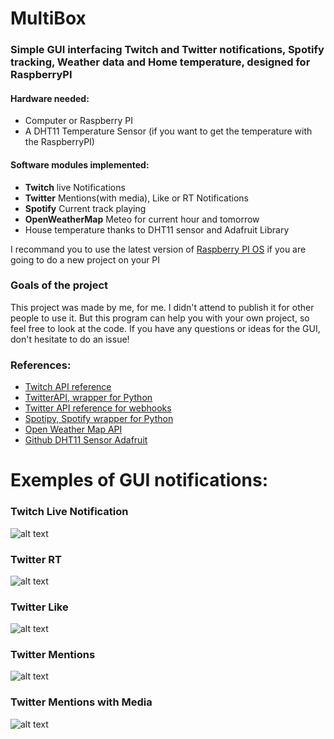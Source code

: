 # MultiBox
### Simple GUI interfacing Twitch and Twitter notifications, Spotify tracking, Weather data and Home temperature, designed for RaspberryPI 


#### Hardware needed:
  - Computer or Raspberry PI
  - A DHT11 Temperature Sensor (if you want to get the temperature with the RaspberryPI)
  
#### Software modules implemented:
  - **Twitch** live Notifications
  - **Twitter** Mentions(with media), Like or RT Notifications
  - **Spotify** Current track playing
  - **OpenWeatherMap** Meteo for current hour and tomorrow
  - House temperature thanks to DHT11 sensor and Adafruit Library

I recommand you to use the latest version of [Raspberry PI OS](https://www.raspberrypi.org/downloads/raspberry-pi-os/) if you are going to do a new project on your PI
  
### Goals of the project
This project was made by me, for me. I didn't attend to publish it for other people to use it.
But this program can help you with your own project, so feel free to look at the code.
If you have any questions or ideas for the GUI, don't hesitate to do an issue!
  
### References:
  - [Twitch API reference](https://dev.twitch.tv/docs/api/reference/)
  - [TwitterAPI, wrapper for Python](https://github.com/geduldig/TwitterAPI)
  - [Twitter API reference for webhooks](https://developer.twitter.com/en/docs/twitter-api/v1/accounts-and-users/subscribe-account-activity/overview)
  - [Spotipy, Spotify wrapper for Python](https://spotipy.readthedocs.io/en/2.16.0/)
  - [Open Weather Map API](https://openweathermap.org/api)
  - [Github DHT11 Sensor Adafruit](https://github.com/adafruit/Adafruit_CircuitPython_DHT)
  
# Exemples of GUI notifications:
### Twitch Live Notification
![alt text](https://i.imgur.com/r5V5wby.png)

### Twitter RT
![alt text](https://i.imgur.com/xzcZgxQ.png)

### Twitter Like
![alt text](https://i.imgur.com/QgSqztf.png)

### Twitter Mentions
![alt text](https://i.imgur.com/B2zn40F.png)

### Twitter Mentions with Media
![alt text](https://i.imgur.com/Gojcjfz.png)
